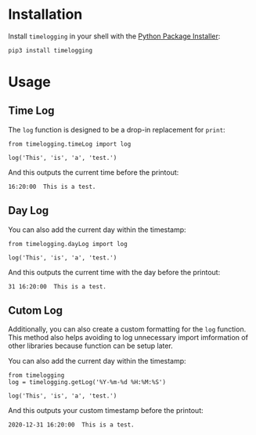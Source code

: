# Installation

Install `timelogging` in your shell with the [Python Package Installer](https://pip.pypa.io/en/stable/):

```sh
pip3 install timelogging
```

# Usage

## Time Log

The `log` function is designed to be a drop-in replacement for `print`:

```python3
from timelogging.timeLog import log

log('This', 'is', 'a', 'test.')
```

And this outputs the current time before the printout:

```
16:20:00  This is a test.
```

## Day Log

You can also add the current day within the timestamp:

```python3
from timelogging.dayLog import log

log('This', 'is', 'a', 'test.')
```

And this outputs the current time with the day before the printout:

```
31 16:20:00  This is a test.
```

## Cutom Log

Additionally, you can also create a custom formatting for the `log` function. This method also helps avoiding to log unnecessary import imformation of other libraries because function can be setup later.

You can also add the current day within the timestamp:

```python3
from timelogging
log = timelogging.getLog('%Y-%m-%d %H:%M:%S')

log('This', 'is', 'a', 'test.')
```

And this outputs your custom timestamp before the printout:

```
2020-12-31 16:20:00  This is a test.
```
